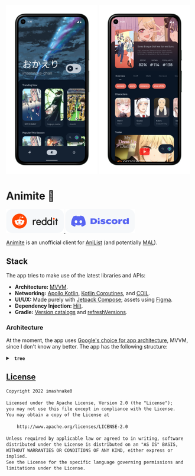 <p float="left">
  <img src="resources/Home_Pixel_5.png" width="49%" />
  <img src="resources/Media_Page_Pixel_5.png" width="49%" />
</p>

# Animite 🚧
<a href="https://www.reddit.com/r/Animite/">
    <picture>
        <source media="(prefers-color-scheme: dark)" srcset="resources/reddit-assistive-chip-dark.svg">
        <img alt="Reddit chip." src="resources/reddit-assistive-chip-light.svg">
    </picture>
</a>
<a href="https://discord.gg/G8wF7pjpya">
    <picture>
        <source media="(prefers-color-scheme: dark)" srcset="resources/discord-assistive-chip-dark.svg">
        <img alt="Discord chip." src="resources/discord-assistive-chip-light.svg">
    </picture>
</a>

[Animite](https://github.com/users/imashnake0/projects/1) is an unofficial client for [AniList](https://anilist.co/) (and potentially [MAL](https://myanimelist.net/)).

## Stack
The app tries to make use of the latest libraries and APIs:
- **Architecture:** [MVVM](https://developer.android.com/topic/architecture).
- **Networking:** [Apollo Kotlin](https://github.com/apollographql/apollo-kotlin), [Kotlin Coroutines](https://github.com/Kotlin/kotlinx.coroutines), and [COIL](https://coil-kt.github.io/coil/).
- **UI/UX:** Made purely with [Jetpack Compose](https://developer.android.com/jetpack/compose); assets using [Figma](https://www.figma.com/).
- **Dependency Injection:** [Hilt](https://developer.android.com/training/dependency-injection/hilt-android).
- **Gradle:** [Version catalogs](https://docs.gradle.org/current/userguide/platforms.html) and [refreshVersions](https://github.com/jmfayard/refreshVersions).

### Architecture
At the moment, the app uses [Google's choice for app architecture](https://developer.android.com/topic/architecture), MVVM, since I don't know any better. The app has the following structure:
<details>
    <summary> 
        <b> <code> tree </code> </b> 
    </summary>
    <p>
        <pre>
            <code>
animite
├── AnimiteApplication.kt
├── data
│   ├── repos
│   │   ├── MediaListRepository.kt
│   │   ├── MediaRepository.kt
│   │   └── SearchRepository.kt
│   └── sauce
│       ├── apis
│       │   ├── apollo
│       │   │   ├── Apollo.kt
│       │   │   ├── ApolloMediaApi.kt
│       │   │   ├── ApolloMediaListApi.kt
│       │   │   └── ApolloSearchApi.kt
│       │   ├── MediaApi.kt
│       │   ├── MediaListApi.kt
│       │   └── SearchApi.kt
│       ├── MediaListNetworkSource.kt
│       ├── MediaNetworkSource.kt
│       └── SearchNetworkSource.kt
├── dev
│   ├── ext
│   │   ├── Int.kt
│   │   ├── MediaSeason.kt
│   │   ├── Modifier.kt
│   │   ├── Month.kt
│   │   └── String.kt
│   └── internal
│       └── Constants.kt
├── di
│   └── NetworkModule.kt
└── features
    ├── home
    │   ├── Home.kt
    │   ├── HomeTransitions.kt
    │   ├── HomeUiState.kt
    │   └── HomeViewModel.kt
    ├── MainActivity.kt
    ├── media
    │   ├── MediaPage.kt
    │   ├── MediaPageViewModel.kt
    │   └── MediaUiState.kt
    ├── navigationbar
    │   └── NavigationBar.kt
    ├── profile
    │   ├── Profile.kt
    │   └── ProfileTransitions.kt
    ├── rslash
    │   └── RSlash.kt
    ├── searchbar
    │   ├── SearchBar.kt
    │   ├── SearchUiState.kt
    │   └── SearchViewModel.kt
    ├── theme
    │   ├── Color.kt
    │   ├── Shape.kt
    │   ├── Theme.kt
    │   └── Type.kt
    └── ui
        ├── MediaSmall.kt
        └── ProgressIndicator.kt
            </code>
        </pre>
    </p>
</details>

## [License](https://github.com/imashnake0/Animite/blob/15eaac4a80c1e6eef3a4d6c861cab05670fb174b/LICENSE.txt)
```
Copyright 2022 imashnake0

Licensed under the Apache License, Version 2.0 (the "License");
you may not use this file except in compliance with the License.
You may obtain a copy of the License at

    http://www.apache.org/licenses/LICENSE-2.0

Unless required by applicable law or agreed to in writing, software
distributed under the License is distributed on an "AS IS" BASIS,
WITHOUT WARRANTIES OR CONDITIONS OF ANY KIND, either express or implied.
See the License for the specific language governing permissions and
limitations under the License.
```
